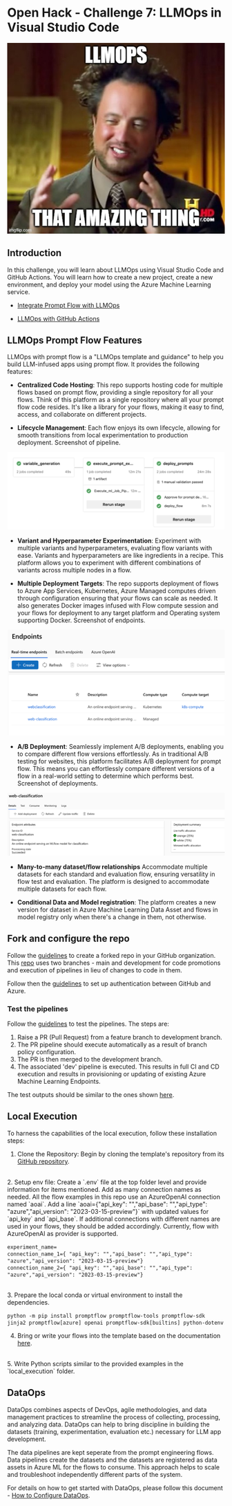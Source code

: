 # Open Hack - Challenge 7: LLMOps in Visual Studio Code
[![alt text](./content/challenge7.jpg)](https://github.com/microsoft/llmops-promptflow-template)

## Introduction

In this challenge, you will learn about LLMOps using Visual Studio Code and GitHub Actions. You will learn how to create a new project, create a new environment, and deploy your model using the Azure Machine Learning service.

- [Integrate Prompt Flow with LLMOps](https://learn.microsoft.com/en-us/azure/machine-learning/prompt-flow/how-to-integrate-with-llm-app-devops?view=azureml-api-2&tabs=cli)

- [LLMOps with GitHub Actions](https://github.com/Azure/llmops-gha-demo)

## LLMOps Prompt Flow Features

LLMOps with prompt flow is a "LLMOps template and guidance" to help you build LLM-infused apps using prompt flow. It provides the following features:

- **Centralized Code Hosting**: This repo supports hosting code for multiple flows based on prompt flow, providing a single repository for all your flows. Think of this platform as a single repository where all your prompt flow code resides. It's like a library for your flows, making it easy to find, access, and collaborate on different projects.

- **Lifecycle Management**: Each flow enjoys its own lifecycle, allowing for smooth transitions from local experimentation to production deployment. Screenshot of pipeline.

![alt text](./content/pipeline.png)

- **Variant and Hyperparameter Experimentation**: Experiment with multiple variants and hyperparameters, evaluating flow variants with ease. Variants and hyperparameters are like ingredients in a recipe. This platform allows you to experiment with different combinations of variants across multiple nodes in a flow.

- **Multiple Deployment Targets**: The repo supports deployment of flows to Azure App Services, Kubernetes, Azure Managed computes driven through configuration ensuring that your flows can scale as needed. It also generates Docker images infused with Flow compute session and your flows for deployment to any target platform and Operating system supporting Docker. Screenshot of endpoints.

![alt text](./content/endpoints.png)

- **A/B Deployment**: Seamlessly implement A/B deployments, enabling you to compare different flow versions effortlessly. As in traditional A/B testing for websites, this platform facilitates A/B deployment for prompt flow. This means you can effortlessly compare different versions of a flow in a real-world setting to determine which performs best. Screenshot of deployments.

![alt text](./content/a-b-deployments.png)

- **Many-to-many dataset/flow relationships** Accommodate multiple datasets for each standard and evaluation flow, ensuring versatility in flow test and evaluation. The platform is designed to accommodate multiple datasets for each flow.

- **Conditional Data and Model registration**: The platform creates a new version for dataset in Azure Machine Learning Data Asset and flows in model registry only when there's a change in them, not otherwise.

## Fork and configure the repo

Follow the [guidelines](https://github.com/microsoft/llmops-promptflow-template/blob/main/docs/github_workflows_how_to_setup.md#set-up-github-repo) to create a forked repo in your GitHub organization. This [repo](https://github.com/microsoft/llmops-promptflow-template) uses two branches - main and development for code promotions and execution of pipelines in lieu of changes to code in them.

Follow then the [guidelines](https://learn.microsoft.com/en-us/azure/machine-learning/prompt-flow/how-to-end-to-end-llmops-with-prompt-flow?view=azureml-api-2#set-up-authentication-between-github-and-azure) to set up authentication between GitHub and Azure.

### Test the pipelines

Follow the [guidelines](https://github.com/microsoft/llmops-promptflow-template/blob/main/docs/github_workflows_how_to_setup.md#cloning-the-repos) to test the pipelines. The steps are:

1. Raise a PR (Pull Request) from a feature branch to development branch.
2. The PR pipeline should execute automatically as a result of branch policy configuration.
3. The PR is then merged to the development branch.
4. The associated 'dev' pipeline is executed. This results in full CI and CD execution and results in provisioning or updating of existing Azure Machine Learning Endpoints.

The test outputs should be similar to the ones shown [here](https://github.com/microsoft/llmops-promptflow-template/blob/main/docs/github_workflows_how_to_setup.md#example-prompt-run-evaluation-and-deployment-scenario).

## Local Execution

To harness the capabilities of the local execution, follow these installation steps:

1. Clone the Repository: Begin by cloning the template's repository from its [GitHub repository](https://github.com/microsoft/llmops-promptflow-template.git).
</br>
2. Setup env file: Create a `.env` file at the top folder level and provide information for items mentioned. Add as many connection names as needed. All the flow examples in this repo use an AzureOpenAI connection named `aoai`. Add a line `aoai={"api_key": "","api_base": "","api_type": "azure","api_version": "2023-03-15-preview"}` with updated values for `api_key` and `api_base`. If additional connections with different names are used in your flows, they should be added accordingly. Currently, flow with AzureOpenAI as provider is supported.

```shell	
experiment_name=
connection_name_1={ "api_key": "","api_base": "","api_type": "azure","api_version": "2023-03-15-preview"}
connection_name_2={ "api_key": "","api_base": "","api_type": "azure","api_version": "2023-03-15-preview"}
```
</br>
3. Prepare the local conda or virtual environment to install the dependencies.

```shell
python -m pip install promptflow promptflow-tools promptflow-sdk jinja2 promptflow[azure] openai promptflow-sdk[builtins] python-dotenv
```

4. Bring or write your flows into the template based on the documentation [here](https://github.com/microsoft/llmops-promptflow-template/blob/main/docs/how_to_onboard_new_flows.md).
</br>
5. Write Python scripts similar to the provided examples in the `local_execution` folder.

## DataOps
DataOps combines aspects of DevOps, agile methodologies, and data management practices to streamline the process of collecting, processing, and analyzing data. DataOps can help to bring discipline in building the datasets (training, experimentation, evaluation etc.) necessary for LLM app development.

The data pipelines are kept seperate from the prompt engineering flows. Data pipelines create the datasets and the datasets are registered as data assets in Azure ML for the flows to consume. This approach helps to scale and troubleshoot independently different parts of the system.

For details on how to get started with DataOps, please follow this document - [How to Configure DataOps](https://github.com/microsoft/llmops-promptflow-template/blob/main/docs/how_to_configure_dataops.md).